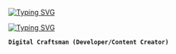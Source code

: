 <a href="https://git.io/typing-svg"><img src="https://readme-typing-svg.demolab.com?font=Fira+Code&duration=1&pause=9999999999999999&center=true&vCenter=true&width=435&lines=%40.drmr%234677" alt="Typing SVG" /></a>

<a href="https://git.io/typing-svg"><img src="https://readme-typing-svg.demolab.com?font=Fira+Code&pause=1000&width=435&lines=3%2B+years+of+coding+in+python" alt="Typing SVG" /></a>

**`Digital Craftsman (Developer/Content Creator)`**
